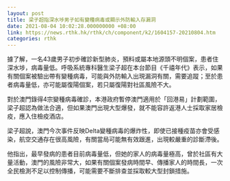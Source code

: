 ```yaml
---
layout: post
title: 梁子超指深水埗男子如有變種病毒或顯示外防輸入存漏洞
date: 2021-08-04 10:02:28.000000000 +08:00
link: https://news.rthk.hk/rthk/ch/component/k2/1604157-20210804.htm
categories: rthk
---
```


據了解，一名43歲男子初步確診新型肺炎，預料或屬本地源頭不明個案，患者住深水埗，病毒量低。呼吸系統專科醫生梁子超在本台節目《千禧年代》表示，如果有關個案被驗出帶有變種病毒，可能與外防輸入出現漏洞有關，需要追蹤；至於患者病毒量低，亦可能屬復陽個案，若只屬復陽對社區風險不大。

對於澳門錄得4宗變種病毒確診，本港政府暫停澳門適用於「回港易」計劃範圍，梁子超認為做法合適，但如果澳門出現大型爆發，就不能容許返港人士採取家居檢疫，應入住檢疫酒店。

梁子超說，澳門今次事件反映Delta變種病毒的爆炸性，即使已接種疫苗亦會受感染，航空交通存在很高風險，有關當局可能無有效跟進，出現較嚴重的診斷滯後。

他指出，最早發病的患者目前病毒量低，但她的家人的病毒量極高，曾於社區有大量活動，澳門的風險非常大，如果有關個案發病時間早、傳播家人的時間長，一次全民檢測不足以控制傳播，可能需要不斷排查並採取較大型封鎖措施。
